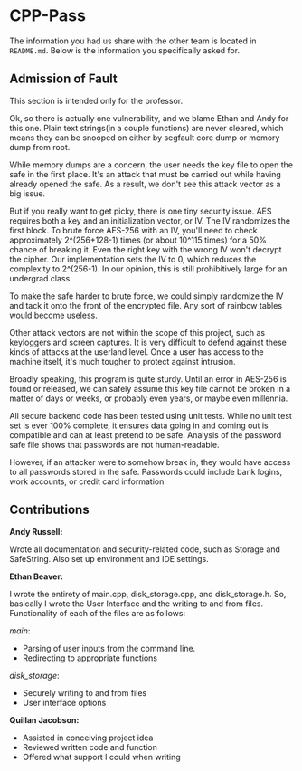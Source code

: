 CPP-Pass
========

The information you had us share with the other team is located in `README.md`. Below is the information you specifically asked for.

Admission of Fault
------------------

This section is intended only for the professor.

Ok, so there is actually one vulnerability, and we blame Ethan and Andy for this one. Plain text strings(in a couple functions) are never cleared, which means they can be snooped on either by segfault core dump or memory dump from root.

While memory dumps are a concern, the user needs the key file to open the safe in the first place. It's an attack that must be carried out while having already opened the safe. As a result, we don't see this attack vector as a big issue.

But if you really want to get picky, there is one tiny security issue. AES requires both a key and an initialization vector, or IV. The IV randomizes the first block. To brute force AES-256 with an IV, you'll need to check approximately 2^(256+128-1) times (or about 10^115 times) for a 50% chance of breaking it. Even the right key with the wrong IV won't decrypt the cipher. Our implementation sets the IV to 0, which reduces the complexity to 2^(256-1). In our opinion, this is still prohibitively large for an undergrad class.

To make the safe harder to brute force, we could simply randomize the IV and tack it onto the front of the encrypted file. Any sort of rainbow tables would become useless.

Other attack vectors are not within the scope of this project, such as keyloggers and screen captures. It is very difficult to defend against these kinds of attacks at the userland level. Once a user has access to the machine itself, it's much tougher to protect against intrusion.

Broadly speaking, this program is quite sturdy. Until an error in AES-256 is found or released, we can safely assume this key file cannot be broken in a matter of days or weeks, or probably even years, or maybe even millennia.

All secure backend code has been tested using unit tests. While no unit test set is ever 100% complete, it ensures data going in and coming out is compatible and can at least pretend to be safe. Analysis of the password safe file shows that passwords are not human-readable.

However, if an attacker were to somehow break in, they would have access to all passwords stored in the safe. Passwords could include bank logins, work accounts, or credit card information.

Contributions
-------------

**Andy Russell:**

Wrote all documentation and security-related code, such as Storage and SafeString. Also set up environment and IDE settings.

**Ethan Beaver:**

I wrote the entirety of main.cpp, disk_storage.cpp, and disk_storage.h. So, basically I wrote the User Interface and the writing to and from files. Functionality of each of the files are as follows:

_main_:

- Parsing of user inputs from the command line.
- Redirecting to appropriate functions

_disk_storage_:

- Securely writing to and from files
- User interface options

**Quillan Jacobson:**
    
- Assisted in conceiving project idea
- Reviewed written code and function
- Offered what support I could when writing